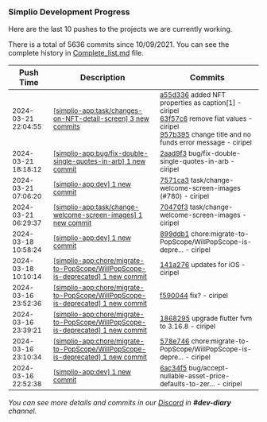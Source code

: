 
### Simplio Development Progress

Here are the last 10 pushes to the projects we are currently working.

There is a total of 5636 commits since 10/09/2021. You can see the complete history in
 [Complete_list.md](Complete_list.md) file.

| Push Time | Description | Commits |
| --- | --- | --- |
| <sub>2024-03-21 22:04:55</sub> | <sub>[[simplio-app:task/changes-on-NFT-detail-screen] 3 new commits](https://github.com/SimplioOfficial/simplio-app/compare/a55d336a087e^...957b395d6477)</sub> | <sub>[a55d336](https://github.com/SimplioOfficial/simplio-app/commit/a55d336a087ea4747c219b5d2e601f03f3ebaf0e) added NFT properties as caption[1] - ciripel<br>[63f57c6](https://github.com/SimplioOfficial/simplio-app/commit/63f57c64a77f96e66bae66f40c736421a6aa8c12) remove fiat values - ciripel<br>[957b395](https://github.com/SimplioOfficial/simplio-app/commit/957b395d6477a4fd7031d0033fdba4b784157265) change title and no funds error message - ciripel</sub> |
| <sub>2024-03-21 18:18:12</sub> | <sub>[[simplio-app:bug/fix-double-single-quotes-in-arb] 1 new commit](https://github.com/SimplioOfficial/simplio-app/commit/2aad9f331dbc3f0deff4108c1f81057d8fd01c4e)</sub> | <sub>[2aad9f3](https://github.com/SimplioOfficial/simplio-app/commit/2aad9f331dbc3f0deff4108c1f81057d8fd01c4e) bug/fix-double-single-quotes-in-arb - ciripel</sub> |
| <sub>2024-03-21 07:06:20</sub> | <sub>[[simplio-app:dev] 1 new commit](https://github.com/SimplioOfficial/simplio-app/commit/7571ca302b8e521f5d65004d142be0866cfef8c2)</sub> | <sub>[7571ca3](https://github.com/SimplioOfficial/simplio-app/commit/7571ca302b8e521f5d65004d142be0866cfef8c2) task/change-welcome-screen-images (#780) - ciripel</sub> |
| <sub>2024-03-21 06:29:37</sub> | <sub>[[simplio-app:task/change-welcome-screen-images] 1 new commit](https://github.com/SimplioOfficial/simplio-app/commit/70470f3f59226b2098389d109060ac880ee915ee)</sub> | <sub>[70470f3](https://github.com/SimplioOfficial/simplio-app/commit/70470f3f59226b2098389d109060ac880ee915ee) task/change-welcome-screen-images - ciripel</sub> |
| <sub>2024-03-18 10:58:24</sub> | <sub>[[simplio-app:dev] 1 new commit](https://github.com/SimplioOfficial/simplio-app/commit/899ddb1d64329472db85f6d76854f722067c3467)</sub> | <sub>[899ddb1](https://github.com/SimplioOfficial/simplio-app/commit/899ddb1d64329472db85f6d76854f722067c3467) chore:migrate-to-PopScope/WillPopScope-is-depre... - ciripel</sub> |
| <sub>2024-03-18 10:10:14</sub> | <sub>[[simplio-app:chore/migrate-to-PopScope/WillPopScope-is-deprecated] 1 new commit](https://github.com/SimplioOfficial/simplio-app/commit/141a276845411b1ca27170b2dcdea463901c7e3e)</sub> | <sub>[141a276](https://github.com/SimplioOfficial/simplio-app/commit/141a276845411b1ca27170b2dcdea463901c7e3e) updates for iOS - ciripel</sub> |
| <sub>2024-03-16 23:52:36</sub> | <sub>[[simplio-app:chore/migrate-to-PopScope/WillPopScope-is-deprecated] 1 new commit](https://github.com/SimplioOfficial/simplio-app/commit/f59004467aad4e286997a27792d29c6e6b1f3724)</sub> | <sub>[f590044](https://github.com/SimplioOfficial/simplio-app/commit/f59004467aad4e286997a27792d29c6e6b1f3724) fix? - ciripel</sub> |
| <sub>2024-03-16 23:39:21</sub> | <sub>[[simplio-app:chore/migrate-to-PopScope/WillPopScope-is-deprecated] 1 new commit](https://github.com/SimplioOfficial/simplio-app/commit/186829534e1e4bdc5c4a2c9b05765acd7373d591)</sub> | <sub>[1868295](https://github.com/SimplioOfficial/simplio-app/commit/186829534e1e4bdc5c4a2c9b05765acd7373d591) upgrade flutter fvm to 3.16.8 - ciripel</sub> |
| <sub>2024-03-16 23:10:34</sub> | <sub>[[simplio-app:chore/migrate-to-PopScope/WillPopScope-is-deprecated] 1 new commit](https://github.com/SimplioOfficial/simplio-app/commit/578e746f86b736cea2c1ba8066a6ab39e46b77e4)</sub> | <sub>[578e746](https://github.com/SimplioOfficial/simplio-app/commit/578e746f86b736cea2c1ba8066a6ab39e46b77e4) chore:migrate-to-PopScope/WillPopScope-is-depre... - ciripel</sub> |
| <sub>2024-03-16 22:52:38</sub> | <sub>[[simplio-app:dev] 1 new commit](https://github.com/SimplioOfficial/simplio-app/commit/6ac34f50b6097b043294f3445627b0c0f3b31da9)</sub> | <sub>[6ac34f5](https://github.com/SimplioOfficial/simplio-app/commit/6ac34f50b6097b043294f3445627b0c0f3b31da9) bug/accept-nullable-asset-price-defaults-to-zer... - ciripel</sub> |

_You can see more details and commits in our [Discord](https://discord.gg/aKhjuwZmdP) in **#dev-diary** channel._
